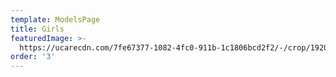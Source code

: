 ```yaml
---
template: ModelsPage
title: Girls
featuredImage: >-
  https://ucarecdn.com/7fe67377-1082-4fc0-911b-1c1806bcd2f2/-/crop/1920x986/0,0/-/preview/
order: '3'
---
```


